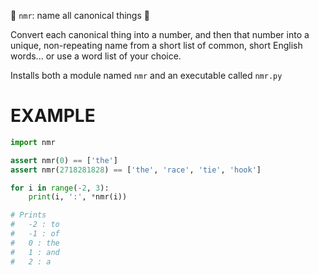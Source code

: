 🔢 `nmr`: name all canonical things 🔢

Convert each canonical thing into a number, and then that number into a
unique, non-repeating name from a short list of common, short English
words\... or use a word list of your choice.

Installs both a module named `nmr` and an executable called `nmr.py`

# EXAMPLE

``` python
import nmr

assert nmr(0) == ['the']
assert nmr(2718281828) == ['the', 'race', 'tie', 'hook']

for i in range(-2, 3):
    print(i, ':', *nmr(i))

# Prints
#   -2 : to
#   -1 : of
#   0 : the
#   1 : and
#   2 : a
```
